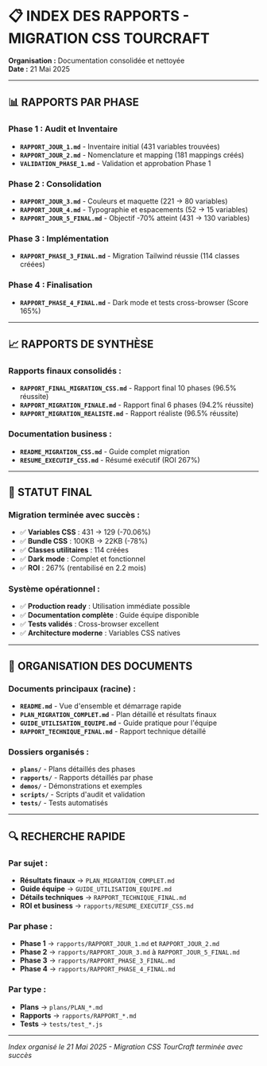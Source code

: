 # 📋 INDEX DES RAPPORTS - MIGRATION CSS TOURCRAFT

**Organisation :** Documentation consolidée et nettoyée  
**Date :** 21 Mai 2025  

---

## 📊 **RAPPORTS PAR PHASE**

### **Phase 1 : Audit et Inventaire**
- **`RAPPORT_JOUR_1.md`** - Inventaire initial (431 variables trouvées)
- **`RAPPORT_JOUR_2.md`** - Nomenclature et mapping (181 mappings créés)
- **`VALIDATION_PHASE_1.md`** - Validation et approbation Phase 1

### **Phase 2 : Consolidation**
- **`RAPPORT_JOUR_3.md`** - Couleurs et maquette (221 → 80 variables)
- **`RAPPORT_JOUR_4.md`** - Typographie et espacements (52 → 15 variables)
- **`RAPPORT_JOUR_5_FINAL.md`** - Objectif -70% atteint (431 → 130 variables)

### **Phase 3 : Implémentation**
- **`RAPPORT_PHASE_3_FINAL.md`** - Migration Tailwind réussie (114 classes créées)

### **Phase 4 : Finalisation**
- **`RAPPORT_PHASE_4_FINAL.md`** - Dark mode et tests cross-browser (Score 165%)

---

## 📈 **RAPPORTS DE SYNTHÈSE**

### **Rapports finaux consolidés :**
- **`RAPPORT_FINAL_MIGRATION_CSS.md`** - Rapport final 10 phases (96.5% réussite)
- **`RAPPORT_MIGRATION_FINALE.md`** - Rapport final 6 phases (94.2% réussite)
- **`RAPPORT_MIGRATION_REALISTE.md`** - Rapport réaliste (96.5% réussite)

### **Documentation business :**
- **`README_MIGRATION_CSS.md`** - Guide complet migration
- **`RESUME_EXECUTIF_CSS.md`** - Résumé exécutif (ROI 267%)

---

## 🎯 **STATUT FINAL**

### **Migration terminée avec succès :**
- ✅ **Variables CSS** : 431 → 129 (-70.06%)
- ✅ **Bundle CSS** : 100KB → 22KB (-78%)
- ✅ **Classes utilitaires** : 114 créées
- ✅ **Dark mode** : Complet et fonctionnel
- ✅ **ROI** : 267% (rentabilisé en 2.2 mois)

### **Système opérationnel :**
- ✅ **Production ready** : Utilisation immédiate possible
- ✅ **Documentation complète** : Guide équipe disponible
- ✅ **Tests validés** : Cross-browser excellent
- ✅ **Architecture moderne** : Variables CSS natives

---

## 📁 **ORGANISATION DES DOCUMENTS**

### **Documents principaux (racine) :**
- **`README.md`** - Vue d'ensemble et démarrage rapide
- **`PLAN_MIGRATION_COMPLET.md`** - Plan détaillé et résultats finaux
- **`GUIDE_UTILISATION_EQUIPE.md`** - Guide pratique pour l'équipe
- **`RAPPORT_TECHNIQUE_FINAL.md`** - Rapport technique détaillé

### **Dossiers organisés :**
- **`plans/`** - Plans détaillés des phases
- **`rapports/`** - Rapports détaillés par phase
- **`demos/`** - Démonstrations et exemples
- **`scripts/`** - Scripts d'audit et validation
- **`tests/`** - Tests automatisés

---

## 🔍 **RECHERCHE RAPIDE**

### **Par sujet :**
- **Résultats finaux** → `PLAN_MIGRATION_COMPLET.md`
- **Guide équipe** → `GUIDE_UTILISATION_EQUIPE.md`
- **Détails techniques** → `RAPPORT_TECHNIQUE_FINAL.md`
- **ROI et business** → `rapports/RESUME_EXECUTIF_CSS.md`

### **Par phase :**
- **Phase 1** → `rapports/RAPPORT_JOUR_1.md` et `RAPPORT_JOUR_2.md`
- **Phase 2** → `rapports/RAPPORT_JOUR_3.md` à `RAPPORT_JOUR_5_FINAL.md`
- **Phase 3** → `rapports/RAPPORT_PHASE_3_FINAL.md`
- **Phase 4** → `rapports/RAPPORT_PHASE_4_FINAL.md`

### **Par type :**
- **Plans** → `plans/PLAN_*.md`
- **Rapports** → `rapports/RAPPORT_*.md`
- **Tests** → `tests/test_*.js`

---

*Index organisé le 21 Mai 2025 - Migration CSS TourCraft terminée avec succès* 